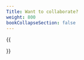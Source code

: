 ```yaml
---
Title: Want to collaborate?
weight: 800
bookCollapseSection: false
---
```



{{<section>}}
<!--Section renders pages in section as definition list, using title and description.
Example
```tpl
{{<section>}}
```-->